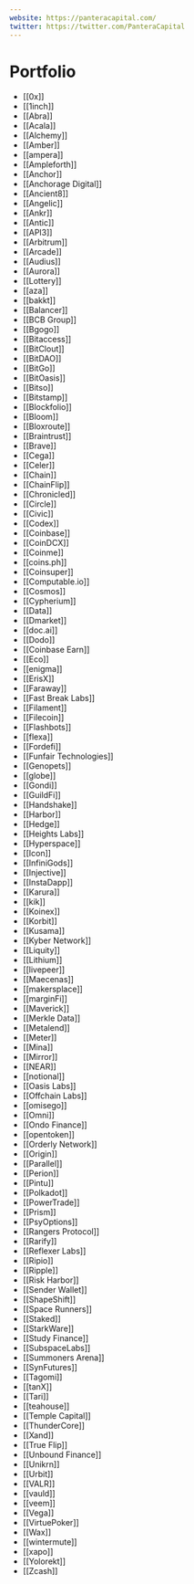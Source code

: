 ```yaml
---
website: https://panteracapital.com/
twitter: https://twitter.com/PanteraCapital
---
```

# Portfolio
- [[0x]]
- [[1inch]]
- [[Abra]]
- [[Acala]]
- [[Alchemy]]
- [[Amber]]
- [[ampera]]
- [[Ampleforth]]
- [[Anchor]]
- [[Anchorage Digital]]
- [[Ancient8]]
- [[Angelic]]
- [[Ankr]]
- [[Antic]]
- [[API3]]
- [[Arbitrum]]
- [[Arcade]]
- [[Audius]]
- [[Aurora]]
- [[Lottery]]
- [[aza]]
- [[bakkt]]
- [[Balancer]]
- [[BCB Group]]
- [[Bgogo]]
- [[Bitaccess]]
- [[BitClout]]
- [[BitDAO]]
- [[BitGo]]
- [[BitOasis]]
- [[Bitso]]
- [[Bitstamp]]
- [[Blockfolio]]
- [[Bloom]]
- [[Bloxroute]]
- [[Braintrust]]
- [[Brave]]
- [[Cega]]
- [[Celer]]
- [[Chain]]
- [[ChainFlip]]
- [[Chronicled]]
- [[Circle]]
- [[Civic]]
- [[Codex]]
- [[Coinbase]]
- [[CoinDCX]]
- [[Coinme]]
- [[coins.ph]]
- [[Coinsuper]]
- [[Computable.io]]
- [[Cosmos]]
- [[Cypherium]]
- [[Data]]
- [[Dmarket]]
- [[doc.ai]]
- [[Dodo]]
- [[Coinbase Earn]]
- [[Eco]]
- [[enigma]]
- [[ErisX]]
- [[Faraway]]
- [[Fast Break Labs]]
- [[Filament]]
- [[Filecoin]]
- [[Flashbots]]
- [[flexa]]
- [[Fordefi]]
- [[Funfair Technologies]]
- [[Genopets]]
- [[globe]]
- [[Gondi]]
- [[GuildFi]]
- [[Handshake]]
- [[Harbor]]
- [[Hedge]]
- [[Heights Labs]]
- [[Hyperspace]]
- [[Icon]]
- [[InfiniGods]]
- [[Injective]]
- [[InstaDapp]]
- [[Karura]]
- [[kik]]
- [[Koinex]]
- [[Korbit]]
- [[Kusama]]
- [[Kyber Network]]
- [[Liquity]]
- [[Lithium]]
- [[livepeer]]
- [[Maecenas]]
- [[makersplace]]
- [[marginFi]]
- [[Maverick]]
- [[Merkle Data]]
- [[Metalend]]
- [[Meter]]
- [[Mina]]
- [[Mirror]]
- [[NEAR]]
- [[notional]]
- [[Oasis Labs]]
- [[Offchain Labs]]
- [[omisego]]
- [[Omni]]
- [[Ondo Finance]]
- [[opentoken]]
- [[Orderly Network]]
- [[Origin]]
- [[Parallel]]
- [[Perion]]
- [[Pintu]]
- [[Polkadot]]
- [[PowerTrade]]
- [[Prism]]
- [[PsyOptions]]
- [[Rangers Protocol]]
- [[Rarify]]
- [[Reflexer Labs]]
- [[Ripio]]
- [[Ripple]]
- [[Risk Harbor]]
- [[Sender Wallet]]
- [[ShapeShift]]
- [[Space Runners]]
- [[Staked]]
- [[StarkWare]]
- [[Study Finance]]
- [[SubspaceLabs]]
- [[Summoners Arena]]
- [[SynFutures]]
- [[Tagomi]]
- [[tanX]]
- [[Tari]]
- [[teahouse]]
- [[Temple Capital]]
- [[ThunderCore]]
- [[Xand]]
- [[True Flip]]
- [[Unbound Finance]]
- [[Unikrn]]
- [[Urbit]]
- [[VALR]]
- [[vauld]]
- [[veem]]
- [[Vega]]
- [[VirtuePoker]]
- [[Wax]]
- [[wintermute]]
- [[xapo]]
- [[Yolorekt]]
- [[Zcash]]